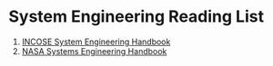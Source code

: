 # System Engineering Reading List

1) [INCOSE System Engineering Handbook](https://github.com/DIJUNLIAO/System_Engineering/blob/main/Books/INCOSE%20-%20INCOSE%20Systems%20Engineering%20Handbook_%20A%20Guide%20for%20System%20Life%20Cycle%20Processes%20and%20Activities-Wiley%20(2015).pdf)
2) [NASA Systems Engineering Handbook](https://github.com/DIJUNLIAO/System_Engineering/blob/main/Books/(SuDoc%20NAS%201.15_108702)%20Robert%20Shishko%20-%20NASA%20Systems%20Engineering%20Handbook-National%20Aeronautics%20and%20Space%20Administration%20National%20Technical%20Information%20Service%2C%20distributor%20(1992).pdf)
